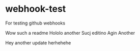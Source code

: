 # webhook-test
For testing github webhooks

Wow such a readme
Hololo another
Sucj editino
Agin
Another

Hey another update
herhehehe
